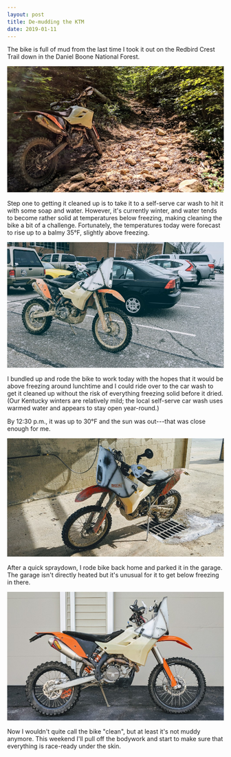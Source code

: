 ```yaml
---
layout: post
title: De-mudding the KTM
date: 2019-01-11
---
```


The bike is full of mud from the last time I took it out on the Redbird Crest Trail down in the Daniel Boone National Forest.

![KTM at Redbird Crest](/assets/img/ktm505-redbird.jpg "KTM at Redbird Crest")

Step one to getting it cleaned up is to take it to a self-serve car wash to hit it with some soap and water. However, it's currently winter, and water tends to become rather solid at temperatures below freezing, making cleaning the bike a bit of a challenge. Fortunately, the temperatures today were forecast to rise up to a balmy 35°F, slightly above freezing.

![parked dirty at work](/assets/img/ktm505-dirtyatwork.jpg "parked dirty at work")

I bundled up and rode the bike to work today with the hopes that it would be above freezing around lunchtime and I could ride over to the car wash to get it cleaned up without the risk of everything freezing solid before it dried. (Our Kentucky winters are relatively mild; the local self-serve car wash uses warmed water and appears to stay open year-round.)

By 12:30 p.m., it was up to 30°F and the sun was out---that was close enough for me.

![bathtime for the bike](/assets/img/ktm505-bathtime.jpg "bathtime for the bike")

After a quick spraydown, I rode bike back home and parked it in the garage. The garage isn't directly heated but it's unusual for it to get below freezing in there.

![clean-ish bike](/assets/img/ktm505-afterbath.jpg "clean-ish bike")

Now I wouldn't quite call the bike "clean", but at least it's not muddy anymore. This weekend I'll pull off the bodywork and start to make sure that everything is race-ready under the skin.